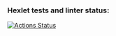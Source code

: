 ### Hexlet tests and linter status:
[![Actions Status](https://github.com/ivangrek/java-project-61/actions/workflows/hexlet-check.yml/badge.svg)](https://github.com/ivangrek/java-project-61/actions)